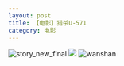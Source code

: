 ```yaml
---
layout: post
title: 【电影】猎杀U-571
category: 电影
---
```

![story_new_final](http://sfwz6si9l.hd-bkt.clouddn.com/img/story_new_final_0322.png)
![](http://sfwz1kj5p.hd-bkt.clouddn.com/img/u-220721-1.jpg)
![wanshan](http://sfwz6si9l.hd-bkt.clouddn.com/img/wanshan.png)





  




